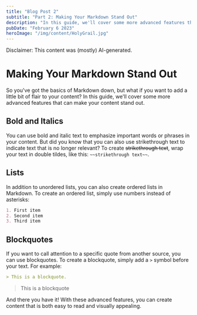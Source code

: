 ```yaml
---
title: "Blog Post 2"
subtitle: "Part 2: Making Your Markdown Stand Out"
description: "In this guide, we'll cover some more advanced features that can make your content stand out."
pubDate: "February 6 2023"
heroImage: "/img/content/HolyGrail.jpg"
---
```


Disclaimer: This content was (mostly) AI-generated.

# Making Your Markdown Stand Out

So you've got the basics of Markdown down, but what if you want to add a little bit of flair to your content? In this guide, we'll cover some more advanced features that can make your content stand out.

## Bold and Italics

You can use bold and italic text to emphasize important words or phrases in your content. But did you know that you can also use strikethrough text to indicate text that is no longer relevant? To create ~~strikethrough text~~, wrap your text in double tildes, like this: `~~strikethrough text~~`.

## Lists

In addition to unordered lists, you can also create ordered lists in Markdown. To create an ordered list, simply use numbers instead of asterisks:

```markdown
1. First item
2. Second item
3. Third item
```

## Blockquotes

If you want to call attention to a specific quote from another source, you can use blockquotes. To create a blockquote, simply add a `>` symbol before your text. For example:

```markdown
> This is a blockquote.
```

> This is a blockquote

And there you have it! With these advanced features, you can create content that is both easy to read and visually appealing.